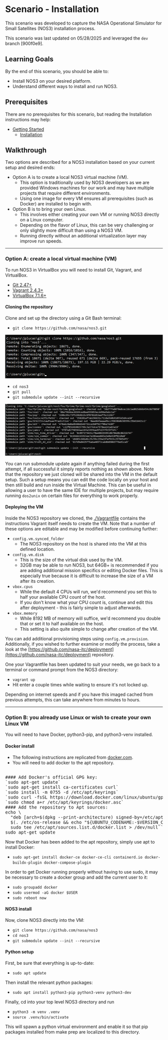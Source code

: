 # Scenario - Installation

This scenario was developed to capture the NASA Operational Simulator for Small Satellites (NOS3) installation process.

This scenario was last updated on 05/28/2025 and leveraged the `dev` branch [900f0e9].

## Learning Goals
By the end of this scenario, you should be able to:
* Install NOS3 on your desired platform.
* Understand different ways to install and run NOS3.

## Prerequisites

There are no prerequisites for this scenario, but reading the Installation instructions may help: 
* [Getting Started](./Getting_Started.md)
  * [Installation](./Getting_Started.md#installation)

## Walkthrough

Two options are described for a NOS3 installation based on your current setup and desired ends:
* Option A is to create a local NOS3 virtual machine (VM).
  * This option is traditionally used by NOS3 developers as we are provided Windows machines for our work and may have multiple projects that require different environments.
  * Using one image for every VM ensures all prerequisites (such as Docker) are installed to begin with.
* Option B is to bring your own Linux.
  * This involves either creating your own VM or running NOS3 directly on a Linux computer. 
  * Depending on the flavor of Linux, this can be very challenging or only slightly more difficult than using a NOS3 VM.
  * Running directly without an additional virtualization layer may improve run speeds.

---
### Option A: create a local virtual machine (VM)
To run NOS3 in VirtualBox you will need to install Git, Vagrant, and VirtualBox.
* [Git 2.47+](https://git-scm.com/)
* [Vagrant 2.4.3+](https://www.vagrantup.com/)
* [VirtualBox 7.1.6+](https://www.virtualbox.org/)

#### Cloning the repository 
Clone and set up the directory using a Git Bash terminal:
* `git clone https://github.com/nasa/nos3.git`

![ScenarioInstallationClone](./_static/scenario_installation/scenario_installation_clone.png)

* `cd nos3`
* `git pull`
* `git submodule update --init --recursive`

![ScenarioInstallationSubmoduleUpdate](./_static/scenario_installation/scenario_installation_submodule_update.png)

You can run submodule update again if anything failed during the first attempt, if all successful it simply reports nothing as shown above.
Note that the repository we just cloned will be shared into the VM in the default setup.
Such a setup means you can edit the code locally on your host and then still build and run inside the Virtual Machine.
This can be useful in allowing a user to have the same IDE for multiple projects, but may require running `dos2unix` on certain files for everything to work properly. 


#### Deploying the VM
Inside the NOS3 repository we cloned, the [./Vagrantfile](https://github.com/nasa/nos3/blob/b76e6844b5c707af53d4265d93e7802872df88c0/Vagrantfile) contains the instructions Vagrant itself needs to create the VM.
Note that a number of these options are editable and may be modified before continuing further:
* `config.vm.synced_folder`
  * The NOS3 repository on the host is shared into the VM at this defined location.
* `config.vm.disk`
  * This is the size of the virtual disk used by the VM.
  * 32GB may be able to run NOS3, but 64GB+ is recommended if you are adding additional mission specifics or editing Docker files.  This is especially true because it is difficult to increase the size of a VM after its creation.
* `vbox.cpus`
  * While the default 4 CPUs will run, we'd recommend you set this to half your available CPU count of the host.
  * If you don't know what your CPU count is, continue and edit this after deployment - this is fairly simple to adjust afterwards.
* `vbox.memory`
  * While 8192 MB of memory will suffice, we'd recommend you double that or set it to half available on the host.
  * This setting is also quite simple to change after creation of the VM.

You can add additional provisioning steps using `config.vm.provision`.  Additionally, if you wished to further examine or modify the process, take a look at the [https://github.com/nasa-itc/deployment](https://github.com/nasa-itc/deployment) repository.

One your Vagrantfile has been updated to suit your needs, we go back to a terminal or command prompt from the NOS3 directory:
* `vagrant up`
* Hit enter a couple times while waiting to ensure it's not locked up.

Depending on internet speeds and if you have this imaged cached from previous attempts, this can take anywhere from minutes to hours.

---
### Option B: you already use Linux or wish to create your own Linux VM

You will need to have Docker, python3-pip, and python3-venv installed.

#### Docker install
* The following instructions are replicated from [docker.com](https://docs.docker.com/engine/install/ubuntu/#install-using-the-repository).
* You will need to add docker to the apt repository.
<pre>

#### Add Docker's official GPG key:
`sudo apt-get update`
`sudo apt-get install ca-certificates curl`
`sudo install -m 0755 -d /etc/apt/keyrings`
`sudo curl -fsSL https://download.docker.com/linux/ubuntu/gpg -o /etc/apt/keyrings/docker.asc`
`sudo chmod a+r /etc/apt/keyrings/docker.asc`
#### Add the repository to Apt sources:
echo \
  "deb [arch=$(dpkg --print-architecture) signed-by=/etc/apt/keyrings/docker.asc] https://download.docker.com/linux/ubuntu \
  $(. /etc/os-release && echo "${UBUNTU_CODENAME:-$VERSION_CODENAME}") stable" | \
  sudo tee /etc/apt/sources.list.d/docker.list > /dev/null```
sudo apt-get update
</pre>

Now that Docker has been added to the apt repository, simply use apt to install Docker:

* `sudo apt-get install docker-ce docker-ce-cli containerd.io docker-buildx-plugin docker-compose-plugin`

In order to get Docker running properly without having to use sudo, it may be necessary to create a docker group and add the current user to it:
* `sudo groupadd docker`
* `sudo usermod -aG docker $USER`
* `sudo reboot now`

#### NOS3 install
Now, clone NOS3 directly into the VM:
* `git clone https://github.com/nasa/nos3`
* `cd nos3`
* `git submodule update --init --recursive`

#### Python setup

First, be sure that everything is up-to-date:
* `sudo apt update` 

Then install the relevant python packages:
* `sudo apt install python3-pip python3-venv python3-dev`

Finally, cd into your top level NOS3 directory and run
* `python3 -m venv .venv` 
* `source .venv/bin/activate` 

This will spawn a python virtual environment and enable it so that pip packages installed from make prep are localized to this directory.
